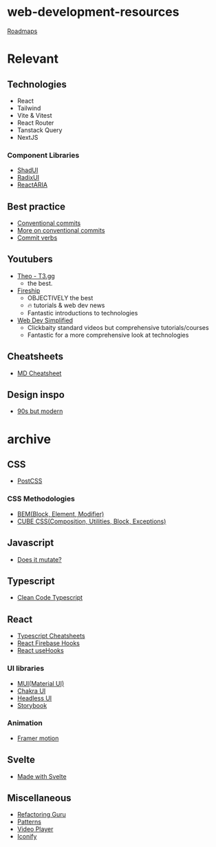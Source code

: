# web-development-resources
[Roadmaps](https://roadmap.sh/)

# Relevant
## Technologies
- React
- Tailwind
- Vite & Vitest
- React Router
- Tanstack Query
- NextJS
### Component Libraries
- [ShadUI](https://ui.shadcn.com/)
- [RadixUI](https://www.radix-ui.com/)
- [ReactARIA](https://react-spectrum.adobe.com/react-aria/index.html)
## Best practice
- [Conventional commits](https://www.conventionalcommits.org/en/v1.0.0/)
- [More on conventional commits](https://gist.github.com/qoomon/5dfcdf8eec66a051ecd85625518cfd13)
- [Commit verbs](https://github.com/knowbl/git-commit-message)
## Youtubers
- [Theo - T3.gg](https://www.youtube.com/@t3dotgg)
  - the best.
- [Fireship](https://www.youtube.com/@Fireship)
  - OBJECTIVELY the best
  - 🔥 tutorials & web dev news
  - Fantastic introductions to technologies
- [Web Dev Simplified](https://www.youtube.com/@WebDevSimplified)
  - Clickbaity standard videos but comprehensive tutorials/courses
  - Fantastic for a more comprehensive look at technologies
## Cheatsheets
- [MD Cheatsheet](https://www.markdownguide.org/cheat-sheet/)
## Design inspo
- [90s but modern](https://joelgc.com/)

# archive
## CSS 
- [PostCSS](https://postcss.org/)
### CSS Methodologies
- [BEM(Block, Element, Modifier)](http://getbem.com/)
- [CUBE CSS(Composition, Utilities, Block, Exceptions)](https://cube.fyi/)
## Javascript
- [Does it mutate?](https://doesitmutate.xyz/)
## Typescript
- [Clean Code Typescript](https://github.com/labs42io/clean-code-typescript)
## React
- [Typescript Cheatsheets](https://github.com/typescript-cheatsheets/react)
- [React Firebase Hooks](https://github.com/CSFrequency/react-firebase-hooks)
- [React useHooks](https://usehooks.com/)
### UI libraries
- [MUI(Material UI)](https://mui.com/)
- [Chakra UI](https://chakra-ui.com/)
- [Headless UI](https://headlessui.dev/)
- [Storybook](https://storybook.js.org/)
### Animation
- [Framer motion](https://www.framer.com/motion/)
## Svelte
- [Made with Svelte](https://madewithsvelte.com/)

## Miscellaneous
- [Refactoring Guru](https://refactoring.guru/)
- [Patterns](https://www.patterns.dev/)
- [Video Player](https://videojs.com/)
- [Iconify](https://iconify.design/)
